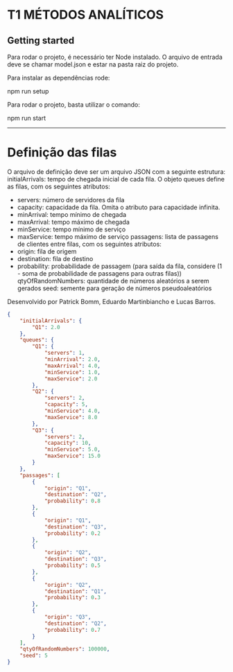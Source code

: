 # T1 MÉTODOS ANALÍTICOS

## Getting started
Para rodar o projeto, é necessário ter Node instalado. O arquivo de entrada deve se chamar model.json e estar na pasta raiz do projeto.

Para instalar as dependências rode: 

npm run setup

Para rodar o projeto, basta utilizar o comando:

npm run start

***

# Definição das filas
O arquivo de definição deve ser um arquivo JSON com a seguinte estrutura:
initialArrivals: tempo de chegada inicial de cada fila.
O objeto queues define as filas, com os seguintes atributos:
- servers: número de servidores da fila
- capacity: capacidade da fila. Omita o atributo para capacidade infinita.
- minArrival: tempo mínimo de chegada
- maxArrival: tempo máximo de chegada
- minService: tempo mínimo de serviço
- maxService: tempo máximo de serviço
passagens: lista de passagens de clientes entre filas, com os seguintes atributos:
- origin: fila de origem
- destination: fila de destino
- probability: probabilidade de passagem (para saída da fila, considere (1 - soma de probabilidade de passagens para outras filas))
  qtyOfRandomNumbers: quantidade de números aleatórios a serem gerados
  seed: semente para geração de números pseudoaleatórios

Desenvolvido por Patrick Bomm, Eduardo Martinbiancho e Lucas Barros.

```json
{
    "initialArrivals": {
        "Q1": 2.0
    },
    "queues": {
        "Q1": {
            "servers": 1,
            "minArrival": 2.0,
            "maxArrival": 4.0,
            "minService": 1.0,
            "maxService": 2.0
        },
        "Q2": {
            "servers": 2,
            "capacity": 5,
            "minService": 4.0,
            "maxService": 8.0
        },
        "Q3": {
            "servers": 2,
            "capacity": 10,
            "minService": 5.0,
            "maxService": 15.0
        }
    },
    "passages": [
        {
            "origin": "Q1",
            "destination": "Q2",
            "probability": 0.8
        },
        {
            "origin": "Q1",
            "destination": "Q3",
            "probability": 0.2
        },
        {
            "origin": "Q2",
            "destination": "Q3",
            "probability": 0.5
        },
        {
            "origin": "Q2",
            "destination": "Q1",
            "probability": 0.3
        },
        {
            "origin": "Q3",
            "destination": "Q2",
            "probability": 0.7
        }
    ],
    "qtyOfRandomNumbers": 100000,
    "seed": 5
}